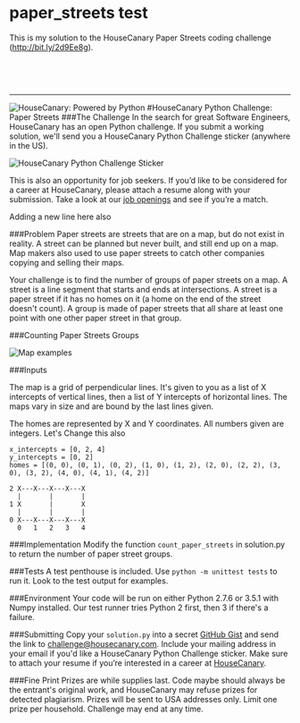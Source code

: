 # paper_streets test
This is my solution to the HouseCanary Paper Streets coding challenge (http://bit.ly/2d9Ee8g).

&nbsp;

&nbsp;

----

![HouseCanary: Powered by Python](https://i.imgsafe.org/79930d4.jpg)
#HouseCanary Python Challenge: Paper Streets
###The Challenge
In the search for great Software Engineers, HouseCanary has an open Python challenge. If you submit a working solution, we'll send you a HouseCanary Python Challenge sticker (anywhere in the US).

![HouseCanary Python Challenge Sticker](http://i.imgur.com/wFHYD13.png?1)

This is also an opportunity for job seekers. If you’d like to be considered for a career at HouseCanary, please attach a resume along with your submission. Take a look at our [job openings](http://housecanary.com/careers) and see if you’re a match.

Adding a new line here also

###Problem
Paper streets are streets that are on a map, but do not exist in reality. A street can be planned but never built, and still end up on a map. Map makers also used to use paper streets to catch other companies copying and selling their maps.

Your challenge is to find the number of groups of paper streets on a map. A street is a line segment that starts and ends at intersections. A street is a paper street if it has no homes on it (a home on the end of the street doesn't count). A group is made of paper streets that all share at least one point with one other paper street in that group. 


      
###Counting Paper Streets Groups

![Map examples](https://github.com/housecanary/paper_streets/blob/master/map_examples.jpg?raw=true)


###Inputs

The map is a grid of perpendicular lines. It's given to you as a list of X intercepts of vertical lines, then a list of Y intercepts of horizontal lines. The maps vary in size and are bound by the last lines given.

The homes are represented by X and Y coordinates. All numbers given are integers. Let's Change this also

    x_intercepts = [0, 2, 4]
    y_intercepts = [0, 2]
    homes = [(0, 0), (0, 1), (0, 2), (1, 0), (1, 2), (2, 0), (2, 2), (3, 0), (3, 2), (4, 0), (4, 1), (4, 2)]

    2 X---X---X---X---X
      |       |       |
    1 X       |       X
      |       |       |
    0 X---X---X---X---X
      0   1   2   3   4

###Implementation
Modify the function `count_paper_streets` in solution.py to return the number of paper street groups.

###Tests
A test penthouse is included. Use `python -m unittest tests` to run it. Look to the test output for examples.

###Environment
Your code will be run on either Python 2.7.6 or 3.5.1 with Numpy installed. Our test runner tries Python 2 first, then 3 if there's a failure.

###Submitting
Copy your `solution.py` into a secret [GitHub Gist](https://gist.github.com/) and send the link to challenge@housecanary.com. Include your mailing address in your email if you'd like a HouseCanary Python Challenge sticker. Make sure to attach your resume if you’re interested in a career at [HouseCanary](http://housecanary.com/careers).

###Fine Print
Prizes are while supplies last. Code maybe should always be the entrant's original work, and HouseCanary may refuse prizes for detected plagiarism. Prizes will be sent to USA addresses only. Limit one prize per household. Challenge may end at any time.
